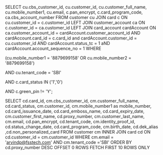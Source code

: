 SELECT 
    cu.cbs_customer_id,
    cu.customer_id,
    cu.customer_full_name,
    cu.mobile_number1,
    cu.email,
    c.pan_encrypt,
    c.card_program_code,
    ca.cbs_account_number
FROM customer cu
JOIN card c 
    ON cu.customer_id = c.customer_id
LEFT JOIN customer_account ca 
                     ON c.customer_id = ca.customer_id 
                    LEFT JOIN card_account cardAccount 
                   ON ca.customer_account_id = cardAccount.customer_account_id
                  AND cardAccount.card_id = c.card_id and cardAccount.customer_id = cu.customer_id 
                  AND cardAccount.status_tc = 1 aND cardAccount.account_sequence_no = 1
WHERE
 
  (cu.mobile_number1 = '8879699158' OR cu.mobile_number2 = '8879699158')
 
  AND cu.tenant_code = 'SBI'
 
  AND c.card_status IN ('1','0')
 
  AND c.green_pin != 'Y';
  
  



SELECT cd.card_id,
cm.cbs_customer_id,
cm.customer_full_name,
cd.card_status,
cm.customer_id,
cm.mobile_number1 as mobile_number,
cd.card_issuance_date,
cd.card_emboss_name,
cd.card_expiry_date,
cm.customer_first_name,
cd.proxy_number,
cm.customer_last_name,
cm.email,
cd.pan_encrypt,
cd.tenant_code,
cm.identity_proof_id, cd.status_change_date, cd.card_program_code,
cm.birth_date, cd.dek_alias
,cd.non_personalized_card FROM customer cm
INNER JOIN card cd
ON cd.customer_id = cm.customer_id WHERE cm.email = 'arvindp@fsstech.com' AND cm.tenant_code ='SBI' ORDER BY cd.proxy_number DESC OFFSET 0 ROWS FETCH FIRST 10 ROWS ONLY